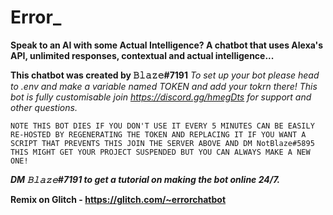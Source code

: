 # Error_
**Speak to an AI with some Actual Intelligence? A chatbot that uses Alexa's API, unlimited responses, contextual and actual intelligence...**

**This chatbot was created by 𝙱𝚕𝚊𝚣𝚎#7191** _To set up your bot please head to .env and make a variable named TOKEN and add your tokrn there! This bot is fully customisable join https://discord.gg/hmegDts for support and other questions._

`NOTE THIS BOT DIES IF YOU DON'T USE IT EVERY 5 MINUTES CAN BE EASILY RE-HOSTED BY REGENERATING THE TOKEN AND REPLACING IT IF YOU WANT A SCRIPT THAT PREVENTS THIS JOIN THE SERVER ABOVE AND DM NotBlaze#5895 THIS MIGHT GET YOUR PROJECT SUSPENDED BUT YOU CAN ALWAYS MAKE A NEW ONE!`

***DM 𝙱𝚕𝚊𝚣𝚎#7191 to get a tutorial on making the bot online 24/7.***


**Remix on Glitch - https://glitch.com/~errorchatbot**
